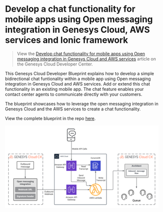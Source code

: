# Develop a chat functionality for mobile apps using Open messaging integration in Genesys Cloud, AWS services and Ionic framework

> View the [Develop chat functionality for mobile apps using Open messaging integration in Genesys Cloud and AWS services](https://developer.mypurecloud.com/blueprints/) article on the Genesys Cloud Developer Center.

This Genesys Cloud Developer Blueprint explains how to develop a simple bidirectional chat funtionality within a mobile app using Open messaging integration in Genesys Cloud and AWS services. Add or extend this chat functionality in an existing mobile app. The chat feature enables your contact center agents to communicate directly with your customers.

The blueprint showcases how to leverage the open messaging integration in Genesys Cloud and the AWS services to create a chat functionality.

View the complete blueprint in the repo [here](/blueprint/index.md "Opens the index.md in the repo").

![Open Messaging Implementation](blueprint/images/ionic-mobile-open-messaging-blueprint-architecture.png "Open Messaging Implementation")